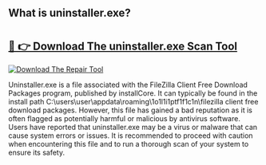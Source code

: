 ## What is uninstaller.exe? 

# <h2><a href="https://exedetect.com/download.php?uninstaller.exe">🔗 👉 Download The uninstaller.exe Scan Tool</a></h2>

[![Download The Repair Tool](https://exedetect.com/download-button.jpg)](https://exedetect.com/download.php?uninstaller.exe)

Uninstaller.exe is a file associated with the FileZilla Client Free Download Packages program, published by installCore. It can typically be found in the install path C:\users\user\appdata\roaming\1o1l1i1ptf1f1c1n\filezilla client free download packages. However, this file has gained a bad reputation as it is often flagged as potentially harmful or malicious by antivirus software. Users have reported that uninstaller.exe may be a virus or malware that can cause system errors or issues. It is recommended to proceed with caution when encountering this file and to run a thorough scan of your system to ensure its safety.